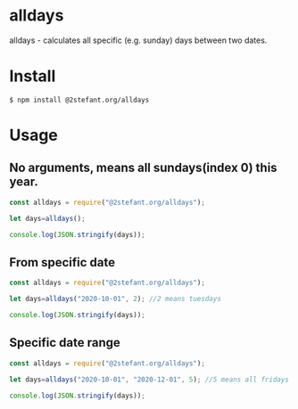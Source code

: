 # alldays
alldays - calculates all specific (e.g. sunday) days between two dates.

# Install
```
$ npm install @2stefant.org/alldays
```

# Usage

## No arguments, means all sundays(index 0) this year.
``` javascript
const alldays = require("@2stefant.org/alldays");

let days=alldays();

console.log(JSON.stringify(days));
```

## From specific date
``` javascript
const alldays = require("@2stefant.org/alldays");

let days=alldays("2020-10-01", 2); //2 means tuesdays

console.log(JSON.stringify(days));
```

## Specific date range
``` javascript
const alldays = require("@2stefant.org/alldays");

let days=alldays("2020-10-01", "2020-12-01", 5); //5 means all fridays

console.log(JSON.stringify(days));
```

